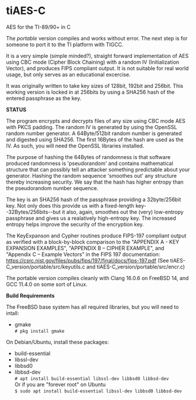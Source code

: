 # tiAES-C
AES for the TI-89/90+ in C  

The _portable_ version compiles and works without error. The next step is for someone to port it to the TI platform with TIGCC.  

It is a very simple (simple minded?), straight forward implementation of AES using CBC mode (Cipher Block Chaining) with a random IV (Initialization Vector), and produces FIPS compliant output. It is not suitable for real world usage, but only serves as an educational excercise.  

It was originally written to take key sizes of 128bit, 192bit and 256bit. This working version is locked in at 256bits by using a SHA256 hash of the entered passphrase as the key.  

__STATUS__  

The program encrypts and decrypts files of any size using CBC mode AES with PKCS padding. The random IV is generated by using the OpenSSL random number generator. A 64Byte/512bit random number is generated and digested using SHA256. The first 16Bytes of the hash are used as the IV. As such, you will need the OpenSSL libraries installed.   

The purpose of hashing the 64Bytes of randomness is that software produced randomness is 'pseudorandom' and contains mathematical structure that can possibly tell an attacker something predictable about your generator. Hashing the random sequence 'smoothes out' any structure thereby increasing security. We say that the hash has higher entropy than the pseudorandom number sequence.  

The key is an SHA256 hash of the passphrase providing a 32byte/256bit key. Not only does this provide us with a fixed-length key--32Bytes/256bits--but it also, again, smoothes out the (very) low-entropy passphrase and gives us a realatively high-entropy key. The increased entropy helps improve the security of the encryption key.  

The KeyExpanson and Cypher routines produce FIPS-197 compliant output as verified with a block-by-block comparison to the "APPENDIX A - KEY EXPANSION EXAMPLES", "APPENDIX B – CIPHER EXAMPLE", and "Appendix C – Example Vectors"  in the FIPS 197 documentation: https://csrc.nist.gov/files/pubs/fips/197/final/docs/fips-197.pdf  (See tiAES-C_version/portable/src/keyutils.c and tiAES-C_version/portable/src/encr.c)  

The portable version compiles cleanly with Clang 16.0.6 on FreeBSD 14, and GCC 11.4.0 on some sort of Linux.  

__Build Requirements__  

The FreeBSD base system has all required libraries, but you will need to intall:  
+ gmake  
`# pkg install gmake`  

On Debian/Ubuntu, install these packages:  
+ build-essential 
+ libssl-dev
+ libbsd0
+ libbsd-dev  
`# apt install build-essential libssl-dev libbsd0 libbsd-dev`  
Or if you are "forever root" on Ubuntu  
`$ sudo apt install build-essential libssl-dev libbsd0 libbsd-dev`  


